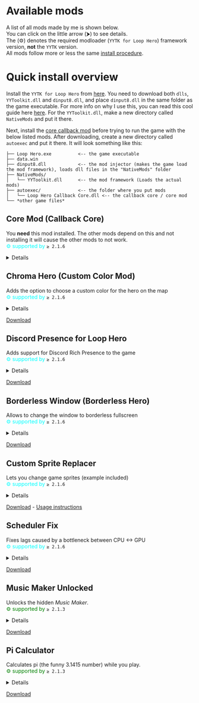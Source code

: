 # Available mods

A list of all mods made by me is shown below.<br>
You can click on the little arrow (⮞) to see details. <br>
The (⚙) denotes the required modloader (`YYTK for Loop Hero`) framework version, **not** the `YYTK` version.<br>
All mods follow more or less the same [install procedure](https://github.com/sam-k0/LoopHero_Mods).
# Quick install overview
Install the `YYTK for Loop Hero` from [here](https://github.com/sam-k0/YYToolkit_LoopHero/releases).
You need to download both `dlls`, `YYToolkit.dll` and `dinput8.dll`, and place `dinput8.dll` in the same folder as the game executable.
For more info on why I use this, you can read this cool guide here [here](https://github.com/YAL-Game-Tools/TinyModInjector).
For the `YYToolkit.dll`, make a new directory called `NativeMods` and put it there.

Next, install the [core callback mod](https://github.com/sam-k0/LoopHeroCallbackCore) before trying to run the game with the below listed mods.
After downloading, create a new directory called `autoexec` and put it there.
It will look something like this: 

```
├── Loop Hero.exe          <-- the game executable
├── data.win
├── dinput8.dll            <-- the mod injector (makes the game load the mod framework), loads dll files in the "NativeMods" folder
├── NativeMods/
│   └── YYToolkit.dll      <-- the mod framework (Loads the actual mods)
├── autoexec/              <-- the folder where you put mods
│   └── Loop Hero Callback Core.dll <-- the callback core / core mod
└── *other game files*
```

## Core Mod (Callback Core)
You **need** this mod installed. The other mods depend on this and not installing it will cause the other mods to not work.<br>
<span style="color: cyan;">⚙ supported by </span>``≥ 2.1.6``
<details>
  <summary>Details</summary>
  Go to the camp, open the settings menu and click on the "mods" button to manage mods.
</details>

## Chroma Hero (Custom Color Mod)
Adds the option to choose a custom color for the hero on the map<br>
<span style="color: cyan;">⚙ supported by </span>``≥ 2.1.6``
<details>
  <summary>Details</summary>
  Go to the settings menu where you normally choose your color and click the mini-preview once. The picker will appear. Change Color and Brightness using the arrow keys:

  - Up / Down arrow: Cycle color
  - Left / Right: Change brightness

</details>

[Download](https://github.com/sam-k0/Chroma-Hero/releases/)

## Discord Presence for Loop Hero
Adds support for Discord Rich Presence to the game<br>
<span style="color: cyan;">⚙ supported by </span>``≥ 2.1.6``
<details>
  <summary>Details</summary>
  This mod will display a status on your discord profile saying "Playing Loop Hero" and then depending if you're in camp, "In Camp" or "On Expedition".
</details>

[Download](https://github.com/sam-k0/LoopHero_Mods/releases)

## Borderless Window (Borderless Hero)
Allows to change the window to borderless fullscreen<br>
<span style="color: cyan;">⚙ supported by </span>``≥ 2.1.6``
<details>
  <summary>Details</summary>
Reactivates the "maximize" button on the game window, and clicking it will enable borderless fullscreen.
This can be really useful if you want to use your taskbar while playing in fullscreen or if you have multiple monitors.
</details>

[Download](https://github.com/sam-k0/LoopHero_Mods/releases)

## Custom Sprite Replacer
Lets you change game sprites (example included)<br>
<span style="color: cyan;">⚙ supported by </span>``≥ 2.1.6``
<details>
  <summary>Details</summary>
This mod allows you to replace sprites during runtime. Unlike replacing the sprites in the game files like when using [UndertaleModTool] for example, you don't need to back-up the game files before modifying them, as these don't get changed on your hard disk.
Also you can't break your game installation using this.
</details>

[Download](https://github.com/sam-k0/AssetLoader/releases) - 
[Usage instructions](https://github.com/sam-k0/AssetLoader/blob/master/README.md)

## Scheduler Fix
Fixes lags caused by a bottleneck between CPU <-> GPU<br>
<span style="color: cyan;">⚙ supported by </span>``≥ 2.1.6``
<details>
  <summary>Details</summary>
    Fixes the problem described <a href="https://forum.gamemaker.io/index.php?threads/fps-issue-getting-wierd-fps-drops-sometimes.14564/">here</a>.
    Basically if your game lags for no reason (i.e. also in the main menu) even though your GPU and CPU are not anywhere near max capacity, this mod may fix the game for you.
</details>

[Download](https://github.com/sam-k0/LoopHero_SchedulerFix/releases)

## Music Maker Unlocked
Unlocks the hidden *Music Maker*.<br>
<span style="color: green;">⚙ supported by </span>``≥ 2.1.3``
<details>
  <summary>Details</summary>
    This unlocks the probably least well known game feature,
    a music maker "level" hidden in the games files, inaccessible by default.
    Pressing [F1] key in main menu will take you there.
</details>

[Download](https://github.com/sam-k0/LoopHero-MusicMaker/releases)

## Pi Calculator
Calculates pi (the funny 3.1415 number) while you play.<br>
<span style="color: green;">⚙ supported by </span>``≥ 2.1.3``
<details>
  <summary>Details</summary>
    Does what the title says. Pretty useless but if you like funny numbers then this is for you.
</details>

[Download](https://github.com/sam-k0/LoopHero-PiCalculator/releases)

